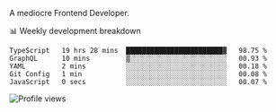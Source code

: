 A mediocre Frontend Developer.

📊 Weekly development breakdown
<!--START_SECTION:waka-->

```text
TypeScript   19 hrs 28 mins  ████████████████████████▓   98.75 %
GraphQL      10 mins         ▒░░░░░░░░░░░░░░░░░░░░░░░░   00.93 %
YAML         2 mins          ░░░░░░░░░░░░░░░░░░░░░░░░░   00.18 %
Git Config   1 min           ░░░░░░░░░░░░░░░░░░░░░░░░░   00.08 %
JavaScript   0 secs          ░░░░░░░░░░░░░░░░░░░░░░░░░   00.07 %
```

<!--END_SECTION:waka-->

<img src="https://gpvc.arturio.dev/iqbalfasri" alt="Profile views"/>
